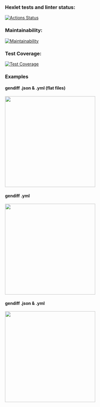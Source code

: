 ### Hexlet tests and linter status:
[![Actions Status](https://github.com/Blinina/frontend-project-lvl2/workflows/hexlet-check/badge.svg)](https://github.com/Blinina/frontend-project-lvl2/actions)
### Maintainability:
[![Maintainability](https://api.codeclimate.com/v1/badges/8eb5084a80bb5cefaf3b/maintainability)](https://codeclimate.com/github/Blinina/frontend-project-lvl2/maintainability)
### Test Coverage:
[![Test Coverage](https://api.codeclimate.com/v1/badges/8eb5084a80bb5cefaf3b/test_coverage)](https://codeclimate.com/github/Blinina/frontend-project-lvl2/test_coverage)


### Examples

#### gendiff .json & .yml (flat files)

<a href="https://asciinema.org/a/507181" target="_blank"><img src="https://asciinema.org/a/507181.svg"  width = "300px"/></a>


#### gendiff .yml

<a href="https://asciinema.org/a/507177" target="_blank"><img src="https://asciinema.org/a/507177.svg" width = "300px"/></a>

#### gendiff .json & .yml

<a href="https://asciinema.org/a/507176" target="_blank"><img src="https://asciinema.org/a/507176.svg" width = "300px"/></a>

